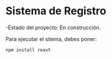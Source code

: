 <h1> Sistema de Registro </h1>

-Estado del proyecto: En construcción.

Para ejecutar el sitema, debes poner:

```npm install reavt```
